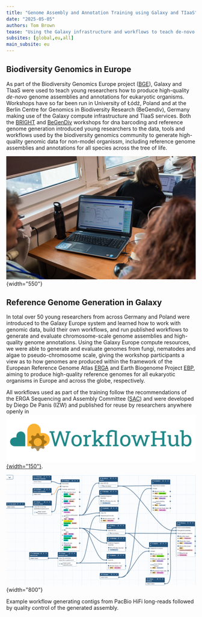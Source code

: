 ```yaml
---
title: "Genome Assembly and Annotation Training using Galaxy and TIaaS"
date: "2025-05-05"
authors: Tom Brown
tease: "Using the Galaxy infrastructure and workflows to teach de-novo genome assembly and annotation"
subsites: [global,eu,all]
main_subsite: eu
---
```


## Biodiversity Genomics in Europe

As part of the Biodiversity Genomics Europe project ([BGE](https://biodiversitygenomics.eu/)), Galaxy and TIaaS were used to teach young researchers how to produce high-quality <i>de-novo</i> genome assemblies and annotations for eukaryotic organisms. Workshops have so far been run in University of Łódź, Poland and at the Berlin Centre for Genomics in Biodiversity Research (BeGendiv), Germany making use of the Galaxy compute infrastructure and TIaaS services. Both the [BRIGHT](https://biodiversitygenomics.eu/2025/04/11/bge-joint-network-training-biodiversity-research-integrating-barcoding-genomics-and-high-throughput-technologies-bright/) and [BeGenDiv](https://biodiversitygenomics.eu/2025/01/14/a-recap-of-the-bge-workshop-at-the-berlin-center-for-genomics-in-biodiversity-research/) workshops for dna barcoding and reference genome generation introduced young researchers to the data, tools and workflows used by the biodiversity genomics community to generate high-quality genomic data for non-model organissm, including reference genome assemblies and annotations for all species across the tree of life.

![Galaxy in action](Piotr_Gadawski-297.jpg){width="550"}

## Reference Genome Generation in Galaxy

In total over 50 young researchers from across Germany and Poland were introduced to the Galaxy Europe system and learned how to work with genomic data, build their own workflows, and run published workflows to generate and evaluate chromosome-scale genome assemblies and high-quality genome annotations. Using the Galaxy Europe compute resources, we were able to generate and evaluate genomes from fungi, nematodes and algae to pseudo-chromosome scale, giving the workshop participants a view as to how genomes are produced within the framework of the European Reference Genome Atlas [ERGA](https://www.erga-biodiversity.eu/) and Earth Biogenome Project [EBP](https://www.earthbiogenome.org/), aiming to produce high-quality reference genomes for all eukaryotic organisms in Europe and across the globe, respectively.

All workflows used as part of the training follow the recommendations of the ERGA Sequencing and Assembly Committee ([SAC](https://www.erga-biodiversity.eu/team-1/sac---sequencing-and-assembly-committee)) and were developed by Diego De Panis (IZW) and published for reuse by researchers anywhere openly in [![Workflowhub logo](workflowhub.png){width="150"}](https://workflowhub.eu/collections/27).

![Genome assembly workflow](./workflow_example.png){width="800"}

Example workflow generating contigs from PacBio HiFi long-reads followed by quality control of the generated assembly.



